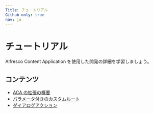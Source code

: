 ```yaml
---
Title: チュートリアル
Github only: true
nav: ja
---
```


# チュートリアル

Alfresco Content Application を使用した開発の詳細を学習しましょう。

## コンテンツ

- [ACA の拡張の概要](/ja/tutorials/introduction-to-extending)
- [パラメータ付きのカスタムルート](/ja/tutorials/custom-route-with-parameters)
- [ダイアログアクション](/ja/tutorials/dialog-actions)
